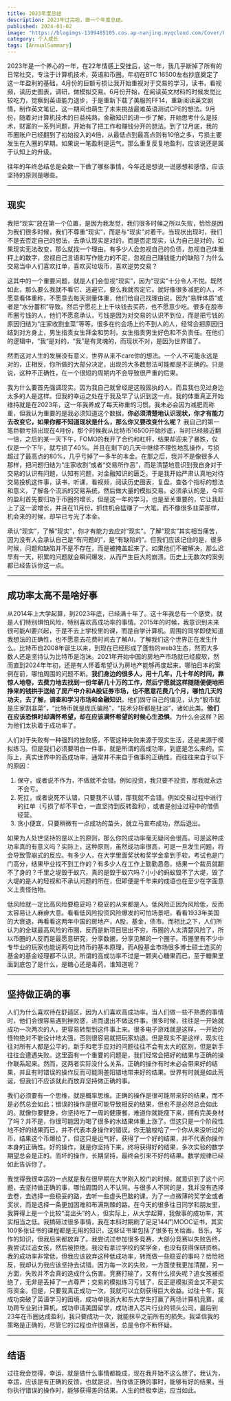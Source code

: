 ```yaml
---
title: 2023年度总结
description: 2023年过完啦，做一个年度总结。
published: 2024-01-02
image: "https://blogimgs-1309485105.cos.ap-nanjing.myqcloud.com/Cover/Picked/2023-annual.jpg"
category: 个人成长
tags: [AnnualSummary]
---
```


2023年是一个养心的一年，在22年情感上受挫后，这一年，我几乎断掉了所有的日常社交，专注于计算机技术，英语和币圈。年初在BTC 16500左右抄底奠定了这一年盈利的基础，4月份的巨额亏损让我开始重视对于交易的学习，读书，看视频，读历史图表，调研，做模拟交易。6月份开始，在阅读英文材料的时候发觉比较吃力，觉察到英语能力退步，于是重新下载了美服的FF14，重新阅读英文剧情，制作英文笔记，这一期间也萌生了未来挑战最难英语测试CPE的想法。9月份，随着对计算机技术的日益纯熟，金融知识的进一步了解，开始思考什么是技术，财富的一系列问题，开始有了把工作和赚钱分开的想法。到了12月底，我的币圈账户已经翻到了初始投入的4倍，从最低点到最高点则有10倍之多，亏损主要发生在入圈的早期。如果说一笔盈利是运气，那么重复反复地盈利，应该说还是属于认知上的升级。

往年的年终总结总是会数一下做了哪些事情，今年还是想说一说感想和感悟，应该坚持的原则是哪些。

----

## 现实

我把“现实”放在第一个位置，是因为我发觉，我们很多时候之所以失败，恰恰是因为我们很多时候，我们不尊重“现实”，而是与“现实”对着干。当现状出现时，我们不是去否定自己的想法，去承认现实是对的，而是否定现实，认为自己是对的。如果现实无法改变，那么就找一个理由。有多少人会忽视自己的负债，忽视自己体重秤上的数字，忽视自己言语和写作能力的不足，忽视自己赚钱能力的缺陷？为什么交易当中人们喜欢扛单，喜欢买垃圾币，喜欢逆势交易？

这其中的一个重要问题，就是人们会忽视“现实”，因为“现实”十分令人不悦。既然如此，那么要么我就不看它、逃避它，要么我就否定它。就好像很多减肥的人，不愿意看体重称，不愿意去每天测量体重，他们给自己找理由说，因为“易胖体质”或者是“水分蓄积”导致。然后宁愿花上上千块钱去买药，也不愿意少吃。很多在股市币圈亏钱的人，他们不愿意承认，亏钱是因为对交易的认识不到位，而是把亏钱的原因归结为“庄家收割韭菜”等等。很多在约会场上约不到人的人，经常会把原因归结到对方身上，男生指责女生拜金和势利，女生指责男生好色和不负责任。在他们的逻辑中，“我“是对的，“我”是有灵魂的，而现状不对，是因为世界错了。

然而这对人生的发展没有意义，世界从来不care你的想法。一个人不可能永远是对的，正相反，你所做的大部分决定，出现的大多数想法可能都是不正确的。只是说，这种不正确性，在一个很短的周期内不会导致很严重的后果。

我为什么要首先强调现实。因为我自己就曾经是这般固执的人，而且我也见过身边太多的人是这样。但我的幸运之处在于我及早了认识到这一点。我的体重真正开始维持就是在2023年，这一年我养成了每天称重的习惯。我未必会因为减肥而称重，但我认为重要的是我必须知道这个数据，**你必须清楚地认识现状，你才有能力去改变它，如果你都不知道现状是什么，那么你又要改变什么呢？** 我自己的第一笔巨额亏损出现在4月份，那个时候我从比特币16500开始抄底，当时已经接近翻一倍，之后的某一天下午，FOMO的我开了合约和杠杆，结果却迎来了暴跌，仅仅是一个下午，就亏损了40%。并且在剩下的几天中继续不理性地乱操作，亏损超过了最高点的80%，几乎亏掉了一多半的本金。在那之后，我并不是像很多人那样，把问题归结为“庄家收割”或者“交易所作恶”，而是清楚地意识到我自身对于交易的认识有问题，认知有问题，对金融知识的匮乏。于是我开始严肃认真地对待交易投机这件事，读书，听课，看视频，阅读历史图表，复盘，查各个指标的想法和意义，了解各个流派的交易系统，然后做大量的模拟交易。必须承认的是，今年的盈利首先要归功于币圈的增长，但是这一年的学习，也是至关重要的，它让我赶上了这一波增长，并且在11月份，抓住机会猛赚了一大笔。而不像很多韭菜那样，机会来的时候，却早已亏光了本金。

承认“现实”，了解“现实”，你才有能力去应对“现实”。了解“现实”其实相当痛苦，因为没有人会承认自己是“有问题的”，是“有缺陷的”。但我们应该记住的是，很多时候，问题和缺陷并不是不存在，而是被掩盖起来了。如果他们不被解决，那么迟早有一天，积累的问题就会瞬间爆发，从而产生巨大的崩溃。历史上无数次的案例都已经告诉你这一点。

---

## 成功率太高不是啥好事

从2014年上大学起算，到2023年底，已经满十年了。这十年我总有一个感受，就是人们特别惧怕风险，特别喜欢高成功率的事情。2015年的时候，我意识到未来很可能AI要兴起，于是不去上学校里的课，而是自学计算机。周围的同学即使知道我想法的正确性，也不愿意去花费时间去了解AI，了解我们这个世界正在发生什么。比特币自2008年诞生以来，到现在已经形成了蓬勃的web3生态，然而大多数人还是坚持认为比特币是泡沫。2021年开始中国的房地产市场就已经疲软，然而直到2024年年初，还是有人怀着希望认为房地产能够再度起来，哪怕日本的案例在前，哪怕周围的问题不断。**我们身边的很多人，用十几年，几十年的时间，靠惊人地卷，去费力地去找到一份年薪几十万的工作，然后宁愿就这样随随便便地把挣来的钱拱手送给了房产中介和A股证券市场，也不愿意花费几个月，哪怕几天的功夫，去了解，调查和学习市场和金融知识**。他们固守自己的偏见，认为“股市就是庄家割韭菜”，“比特币就是庞氏骗局”，“技术分析都是扯淡”，诸如此类。**他们在应该恐惧时却满怀希望，却在应该满怀希望的时候心生恐惧**。为什么会这样？因为他们太执着于成功率了。

人们对于失败有一种强烈的挫败感，不管这种失败来源于现实生活，还是来源于模拟练习。但是我们必须要明白一件事，就是所谓的高成功率，到底是怎么来的。实际上，真实世界中的高成功率，通常并不来自于做事的正确性，而往往来自于以下的原因：

1. 保守，或者说不作为，不做就不会错。例如投资，我只要不投资，那我就永远不会亏。
2. 死扛，或者说死不认错，只要我不认错，那我就不会错。例如交易过程中进行的扛单（亏损了却不平仓，一直坚持到反转盈利），或者是创业过程中的借债经营。
3. 贪小便宜，只要稍微有一点成功的苗头，就立马宣布成功，然后退出。

如果为人处世坚持的是以上的原则，那么你的成功率毫无疑问会很高。可是这种成功率真的有意义吗？实际上，这种原则，虽然成功率很高，可是一旦发生问题，将会导致雪崩式的反应。有多少人，在大学里面奖状和奖学金拿到手软，考试也是门门高分，结果毕业找不到工作的？有多少人在工作上勤勤恳恳，结果一个裁员就翻不了身的？千里之堤毁于蚁穴，真的是毁于蚁穴吗？小小的蚂蚁毁不了大堤，毁了大堤的是人的轻视和不承认问题的所在，但即便是千年来的成语也在至少在字面意义上责怪他物。

低风险就一定比高风险要稳妥吗？稳妥的从来都是人。低风险正因为风险低，反而太容易让人麻痹大意。看看低风险投资风险爆发的可怕场景吧，看看1933年美国的大衰退，再看看这两年中国的房地产，A股，基金，债市。而相比之下，人们所认为的全球最高风险的币圈，反而是新项目层出不穷，币圈的人太清楚风险了，所以币圈的人反而是最愿意研究，分享数据，分享见解的一个圈子。币圈里有不少中专毕业的玩家也能说两句比特币的基本原理，而A股基金市场很多博士硕士连买的基金的基金经理都不认识。所谓的高成功率不过是一颗夹心糖果而已，至于糖果里面到底包了是什么，是糖心还是毒药，谁知道呢？

-----

## 坚持做正确的事

人们为什么喜欢待在舒适区，因为人们喜欢高成功率。当人们做一些不熟悉的事情时，他们会很容易遇到挫败感，进而退出不做这件事。很多时候，往往是一开始就成功一次两次的人，更容易转型到这件事上来。很多电子游戏就是这样，一开始的怪物绝对不能设计地太强，否则很容易就把玩家劝退。但是现实不是这样，现实往往对所有人都是公平的，新手和老手应对的问题往往不会有太大的区别，但是新手往往会遭遇失败。这里面有一个重要的问题是，我们经常会把好的结果与正确的操作联系起来。然而，这两者实际没什么关系。正确的操作有时未必会带来好的结果，并且有时错误的操作反而可能阴差阳错地带来好的结果。世界有时就是如此荒诞，但我们不应该就此而放弃坚持做正确的事。

我们必须要有一个思维，就是概率思维。正确的操作是很可能带来好的结果，而不是必然总会如此；错误的操作是很可能导致相反的结果，但也不是必然总会如此的。就像你要健身，你坚持吃了一周的健康餐，难道你就能瘦下来，拥有完美身材了吗？并不是，你很可能因为喝了很多的水结果体重上涨了。但这只是一个阶段性地不好的结果而已，并不代表本身操作的错误。你无脑梭哈了一个你从来没听过的币，结果这个币爆拉了，但这只是运气好，获得了一个好的结果，并不代表你操作本身的正确性。好的操作，就是你坚持下来，终将获得好的结果，多次实验的数学期望总会是正的。而坏的操作，长期坚持，最终会引来不好的结果。数学规律已经如此告诉你了。

我觉得我很幸运的一点就是我在很早期在大学刚入校门的时候，就意识到了这个问题，去坚持做正确的事，哪怕周围的人不认同。与很多人不同的是，我并没有选择去卷，去选择一些稳妥的路，去听一些虚头巴脑的课，为了一点微薄的奖学金或者奖状，而是选择一条更加困难和布满荆棘的路。在今天的很多往日同学和朋友里，我算得上是一个比较“混出头”的人，但实际上，从大学起算，我做事的成功率，其实相当之低。我搞砸过很多事情，我在本科时期刷了足足144门MOOC证书，其实100多张证书的课程都是无用的知识，这些证书里包括了很多有关绘画，音乐，写作的知识，但我后来都放弃了。我尝试过参加很多竞赛，大部分竞赛以失败告终，我尝试过追女孩，然后被拒绝。我没有拿过学校的奖学金，也没有获得保研资格。我的成功率非常低，但我应该放弃这种低成功率，转而做一些稳妥的事吗？恰恰相反，我却认为我应该坚持去试错。因为每一次的失败，一方面使我更加清醒，另一方面，失败并不会真的造成什么伤害。竞赛打输了，又有什么损失呢？追女孩被拒绝了，无非是丢掉了一点尊严；交易的模拟练习亏钱了，反正是模拟资金又不是实际资金。但是，只要我真正成功一次，我就可以立刻获得巨大收益。过往十年，我成功突破了英语学习的困境，成功单挑浙大和东大学生打赢了两场计算机竞赛，成功跨专业到计算机，成功申请美国留学，成功进入芯片行业的领头公司，最后到23年在币圈达成盈利，我只要成功一次，就能抹平之前所有的损失。我坚信我的策略是正确的，尽管它的过程也许很痛苦，总是令你不断怀疑。

--------

## 结语

过往我会觉得，幸运，就是做什么事情都能成，现在我开始不这么想了。我认为，幸运，应该是有正确的反馈，也就是说，当你做正确的事时，能够有好的结果，当你执行错误的操作时，能够获得差的结果。人生的终极幸运，应当如此。
